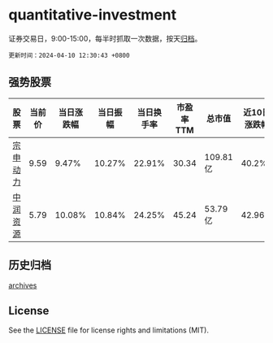 # quantitative-investment

证券交易日，9:00-15:00，每半时抓取一次数据，按天[归档](archives)。

`更新时间：2024-04-10 12:30:43 +0800`

## 强势股票

|股票|当前价|当日涨跌幅|当日振幅|当日换手率|市盈率TTM|总市值|近10日涨跌幅|
|----|----|----|----|----|----|----|----|
|[宗申动力](https://xueqiu.com/S/SZ001696)|9.59|9.47%|10.27%|22.91%|30.34|109.81亿|40.2%|
|[中润资源](https://xueqiu.com/S/SZ000506)|5.79|10.08%|10.84%|24.25%|45.24|53.79亿|42.96%|

## 历史归档

[archives](archives)

## License

See the [LICENSE](LICENSE) file for license rights and limitations (MIT).